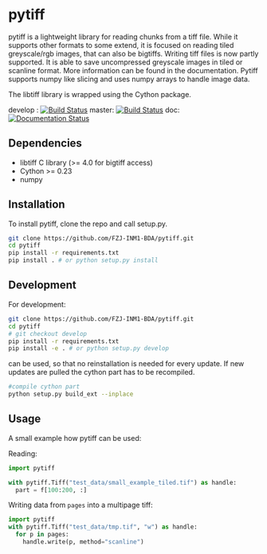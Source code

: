 # pytiff

pytiff is a lightweight library for reading chunks from a tiff file. While it supports other formats to some extend, it is focused on reading tiled greyscale/rgb images, that can also be bigtiffs. Writing tiff files is now partly supported. It is able to save uncompressed greyscale images in tiled or scanline format. More information can be found in the documentation. Pytiff supports numpy like slicing and uses numpy arrays to handle image data.

The libtiff library is wrapped using the Cython package.

develop : [![Build Status](https://travis-ci.org/FZJ-INM1-BDA/pytiff.svg?branch=develop)](https://travis-ci.org/FZJ-INM1-BDA/pytiff)
master: [![Build Status](https://travis-ci.org/FZJ-INM1-BDA/pytiff.svg?branch=master)](https://travis-ci.org/FZJ-INM1-BDA/pytiff)
doc: [![Documentation Status](https://readthedocs.org/projects/pytiff/badge/?version=latest)](http://pytiff.readthedocs.io/en/latest/?badge=latest)

## Dependencies

* libtiff C library (>= 4.0 for bigtiff access)
* Cython >= 0.23
* numpy

## Installation

To install pytiff, clone the repo and call setup.py.

```bash
git clone https://github.com/FZJ-INM1-BDA/pytiff.git
cd pytiff
pip install -r requirements.txt
pip install . # or python setup.py install
```

## Development

For development:

```bash
git clone https://github.com/FZJ-INM1-BDA/pytiff.git
cd pytiff
# git checkout develop
pip install -r requirements.txt
pip install -e . # or python setup.py develop
```

can be used, so that no reinstallation is needed for every update.
If new updates are pulled the cython part has to be recompiled.
```bash
#compile cython part
python setup.py build_ext --inplace
```

## Usage

A small example how pytiff can be used:

Reading:
```python
import pytiff

with pytiff.Tiff("test_data/small_example_tiled.tif") as handle:
  part = f[100:200, :]
```

Writing data from `pages` into a multipage tiff:
```python
import pytiff
with pytiff.Tiff("test_data/tmp.tif", "w") as handle:
  for p in pages:
    handle.write(p, method="scanline")
```
